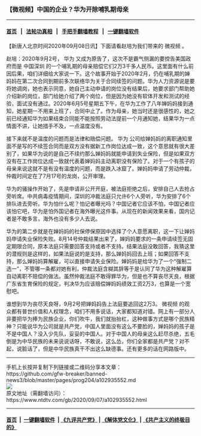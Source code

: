 ### 【微视频】中国的企业？华为开除哺乳期母亲
------------------------

#### [首页](https://github.com/gfw-breaker/banned-news3/blob/master/README.md) &nbsp;&nbsp;|&nbsp;&nbsp; [法轮功真相](https://github.com/begood0513/basic/blob/master/README.md)  &nbsp;&nbsp;|&nbsp;&nbsp; [手把手翻墙教程](https://github.com/gfw-breaker/guides/wiki)  &nbsp;&nbsp;|&nbsp;&nbsp; [一键翻墙软件](https://github.com/gfw-breaker/nogfw/blob/master/README.md)  



<div><div class="post_content" itemprop="articleBody">
 <p>
  【新唐人北京时间2020年09月08日讯】下面请看赵培为我们带来的
  <ok href="https://www.ntdtv.com/gb/微视频.htm">
   微视频
  </ok>
  。
 </p>
 <p>
  赵培：2020年9月2号，
  <ok href="https://www.ntdtv.com/gb/华为.htm">
   华为
  </ok>
  又成为原告了，这次不是霸气侧漏的要控告美国政府而是
  <ok href="https://www.ntdtv.com/gb/中国深圳.htm">
   中国深圳
  </ok>
  的一个哺乳期的母亲赔偿它们2万3千多人民币。这里面有什么前因后果，咱们详细给大家说一下。这个故事开始于2020年2月，仍在哺乳期的婵妈妈在第二次合同到期前多次联络华为关于合同续签的问题。华为人力资源说是要将她调岗，她也表示同意，她自己主动申请的岗位没有结果后，她要求部门帮助她介绍新的岗位，部门给她介绍了两个岗位，但是因为她没有软体开发和测试的经验，面试没有通过。2020年6月5号星期五下午，在华为工作了八年婵妈妈接到通知，她星期一不用来上班了，合同中止了。作为母亲，她当时还是很感性的，她之前已经通知华为如果结束合同能不能按照劳动法提前一个月通知她，结果华为一点情面不讲，让她措手不及，一点温度没有。
 </p>
 <p>
  接下来就不是温度的问题而是法律和赔偿问题。
  <ok href="https://www.ntdtv.com/gb/华为.htm">
   华为
  </ok>
  公司给婵妈妈的离职通知里面不是写的不续签合同而是双方没有据新工作岗位达成一致，这个意思就有很大差别了，如果华为说的是自己不续约那么婵妈妈就能申请到失业保险，但是如果双方没有在工作岗位达成一致就代表着婵妈妈主动离职没有保险了。对于一个有孩子的母亲来说这就不是有没有温度的问题，而是跌入冰窟了。婵妈妈申请了劳动仲裁，仲裁时间定在了7月17号的龙岗，公开审理。
 </p>
 <p>
  华为的骚操作开始了，先是申请非公开开庭，被法庭拒绝之后，安排自己人去抢占旁听席。中共病毒疫情期间，深圳的冲裁法庭只允许6个人旁听，华为安排了6个排队进去旁听。华为怕什么呢？怕记者曝光吗？中国记者它应该不怕，中国记者应该怕它吧，华为是怕外国记者在海外曝光这件事。从现在的新闻效果来看，国内记者是不敢多言，海外也没有多少人去说。
 </p>
 <p>
  华为的第二步就是在婵妈妈的社保停保原因中选择了个人意愿离职，这一下让婵妈妈申请失业保险失败。8月14号仲裁结果出来了，婵妈妈要求的一条申请续签无固定期限合同，原本法庭只需要回答支持或者不支持。结果法庭没敢回答，我猜这里的潜规则是这样的，如果法庭说的是支持，那么婵妈妈回去上班；如果回答不支持，那么婵妈妈算解雇，可以直接申请失业保险。婵妈妈是给华为了一个“强制二选一”，不管哪一条都对她有利，仲裁法庭含糊其辞等于是认同了华为这种解雇算自动离职不赔偿的做法。虽然仲裁法庭不敢得罪华为，但是也不算丧尽天良，根据广东省生育保险的规定，判决华为应该赔偿婵妈妈绩效工资2万3，也算是一个宽慰吧。
 </p>
 <p>
  谁想到华为丧尽天良呀，9月2号把婵妈妈告上法庭要追回这2万3。
  <ok href="https://www.ntdtv.com/gb/微视频.htm">
   微视频
  </ok>
  的观众都有普世价值和人权理念，咱们不用多说话，大家都知道对错。网上有一部分人非要把华为捧为民族企业，你们吹牛，我们就抬抬杠，这种做事方式是哪个民族精神？只能说华为公司就是共产党，中国人里面没有这么不要脸的，婵妈妈的孩子是不是中国人？没入少先队，妥妥的中国人。对于中国人的母亲这么赶尽杀绝，五毛倒是为中华民族的未来说说话呀，不敢说，这么怂，你们全家都是共产党？对不起，说脏话了，但是中华民族真干不出这么缺德事。还有更多的话在网路版中。
 </p>
 <div class="single_ad">
 </div>
</div>
</div>
<hr/>
手机上长按并复制下列链接或二维码分享本文章：<br/>
https://github.com/gfw-breaker/banned-news3/blob/master/pages/prog204/a102935552.md <br/>
<a href='https://github.com/gfw-breaker/banned-news3/blob/master/pages/prog204/a102935552.md'><img src='https://github.com/gfw-breaker/banned-news3/blob/master/pages/prog204/a102935552.md.png'/></a> <br/>
原文地址（需翻墙访问）：https://www.ntdtv.com/gb/2020/09/07/a102935552.html


------------------------
#### [首页](https://github.com/gfw-breaker/banned-news3/blob/master/README.md) &nbsp;|&nbsp; [一键翻墙软件](https://github.com/gfw-breaker/nogfw/blob/master/README.md) &nbsp;| [《九评共产党》](https://github.com/gfw-breaker/9ping.md/blob/master/README.md#九评之一评共产党是什么) | [《解体党文化》](https://github.com/gfw-breaker/jtdwh.md/blob/master/README.md) | [《共产主义的终极目的》](https://github.com/gfw-breaker/gczydzjmd.md/blob/master/README.md)


<img src='http://gfw-breaker.win/banned-news3/pages/prog204/a102935552.md' width='0px' height='0px'/>